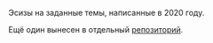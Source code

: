 Эсизы на заданные темы, написанные в 2020 году.

Ещё один вынесен в отдельный [репозиторий](https://github.com/angrocode/wkb-twkb-reader).
